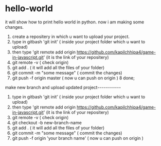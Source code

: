 # hello-world
it will show how to print hello world in python.
now i am making some changes.



1.  create a repositery in which u want to upload your project.
2. type in gitbash 'git init' ( inside your project folder which u want to upload)
3. then type 'git remote add origin https://github.com/kapilchhipa4/game-in-javascript.git' (it is the link of your repositery)
4.  git remote -v  ( check origin)
5. git add . ( it will add all the files of your folder)
6. git commit -m "some message"  ( commit the changes)
7. git  push -f origin master   ( now u can push on origin )
8 done;




make new branch and upload updated project------------

1.  type in gitbash 'git init' ( inside your project folder which u want to upload)
2. then type 'git remote add origin https://github.com/kapilchhipa4/game-in-javascript.git' (it is the link of your repositery)
3. git remote -v  ( check origin)
4. git checkout -b new-branch-name
5. git add . ( it will add all the files of your folder)
6. git commit -m "some message"  ( commit the changes)
7. git  push -f origin 'your branch name'   ( now u can push on origin )

